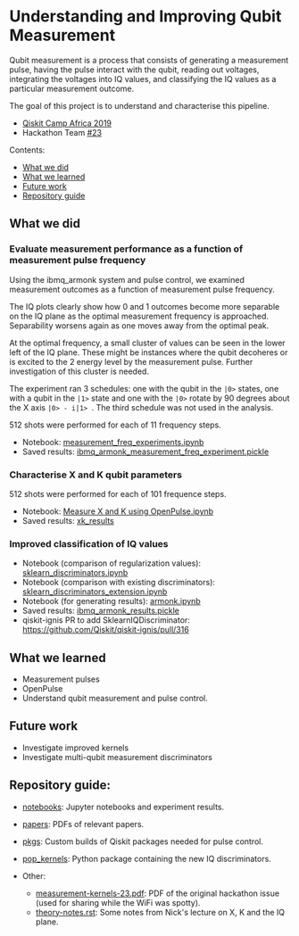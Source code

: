 # Understanding and Improving Qubit Measurement

Qubit measurement is a process that consists of generating a measurement
pulse, having the pulse interact with the qubit, reading out voltages,
integrating the voltages into IQ values, and classifying the IQ values
as a particular measurement outcome.

The goal of this project is to understand and characterise this pipeline.

* [Qiskit Camp Africa 2019](https://github.com/qiskit-community/qiskit-camp-africa-19/)
* Hackathon Team [#23](https://github.com/qiskit-community/qiskit-camp-africa-19/issues/23)

Contents:

* [What we did](#what-we-did)
* [What we learned](#what-we-learned)
* [Future work](#future-work)
* [Repository guide](#repository-guide)

<a id="what-we-did"></a>

## What we did

### Evaluate measurement performance as a function of measurement pulse frequency

Using the ibmq_armonk system and pulse control, we examined measurement
outcomes as a function of measurement pulse frequency.

The IQ plots clearly show how 0 and 1 outcomes become more separable on the
IQ plane as the optimal measurement frequency is approached. Separability
worsens again as one moves away from the optimal peak.

At the optimal frequency, a small cluster of values can be seen in the
lower left of the IQ plane. These might be instances where the qubit
decoheres or is excited to the 2 energy level by the measurement pulse.
Further investigation of this cluster is needed.

The experiment ran 3 schedules: one with the qubit in the ``|0>`` states,
one with a qubit in the ``|1>`` state and one with the ``|0>`` rotate by
90 degrees about the X axis ``|0> - i|1> ``. The third schedule was not
used in the analysis.

512 shots were performed for each of 11 frequency steps.

* Notebook: [measurement_freq_experiments.ipynb](./notebooks/measurement_freq_experiments.ipynb)
* Saved results: [ibmq_armonk_measurement_freq_experiment.pickle](./notebooks/ibmq_armonk_measurement_freq_experiment.pickle)

### Characterise X and K qubit parameters

512 shots were performed for each of 101 frequence steps.

* Notebook: [Measure X and K using OpenPulse.ipynb](./notebooks/Measure%20X%20and%20K%20using%20OpenPulse.ipynb)
* Saved results: [xk_results](./notebooks/xk_results/)

### Improved classification of IQ values

* Notebook (comparison of regularization values): [sklearn_discriminators.ipynb](./notebooks/sklearn_discriminators.ipynb)
* Notebook (comparison with existing discriminators): [sklearn_discriminators_extension.ipynb](./notebooks/sklearn_discriminators_extension.ipynb)
* Notebook (for generating results): [armonk.ipynb](./notebooks/armonk.ipynb)
* Saved results: [ibmq_armonk_results.pickle](./notebooks/ibmq_armonk_results.pickle)
* qiskit-ignis PR to add SklearnIQDiscriminator: https://github.com/Qiskit/qiskit-ignis/pull/316

<a id="what-we-learned"></a>

## What we learned

* Measurement pulses
* OpenPulse
* Understand qubit measurement and pulse control.

<a id="future-work"></a>

## Future work

* Investigate improved kernels
* Investigate multi-qubit measurement discriminators

<a id="repository-guide"></a>

## Repository guide:

* [notebooks](./notebooks): Jupyter notebooks and experiment results.
* [papers](./papers): PDFs of relevant papers.
* [pkgs](./pkgs): Custom builds of Qiskit packages needed for pulse control.
* [pop_kernels](./pop_kernels): Python package containing the new IQ discriminators.
* Other:

  * [measurement-kernels-23.pdf](./measurement-kernels-23.pdf): PDF of the
    original hackathon issue (used for sharing while the WiFi was spotty).
  * [theory-notes.rst](./theory-notes.rst): Some notes from Nick's
    lecture on X, K and the IQ plane.
